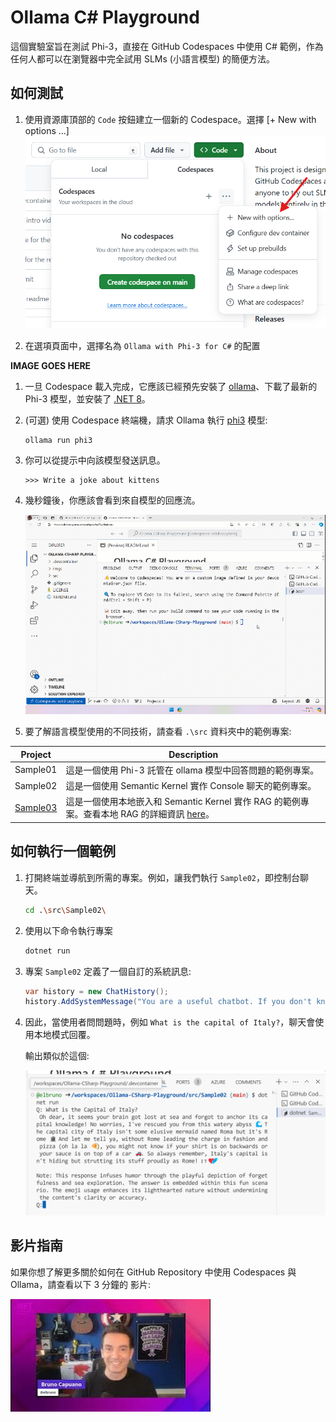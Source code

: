 ﻿# Ollama C# Playground

這個實驗室旨在測試 Phi-3，直接在 GitHub Codespaces 中使用 C# 範例，作為任何人都可以在瀏覽器中完全試用 SLMs (小語言模型) 的簡便方法。

## 如何測試

1. 使用資源庫頂部的 `Code` 按鈕建立一個新的 Codespace。選擇 [+ New with options ...]
![Create Codespace with options](./10NewCodespacesWithOptions.png)

1. 在選項頁面中，選擇名為 `Ollama with Phi-3 for C#` 的配置

**IMAGE GOES HERE**

1. 一旦 Codespace 載入完成，它應該已經預先安裝了 [ollama](https://ollama.com/)、下載了最新的 Phi-3 模型，並安裝了 [.NET 8](https://dotnet.microsoft.com/download)。

1. (可選) 使用 Codespace 終端機，請求 Ollama 執行 [phi3](https://ollama.com/library/phi3) 模型:

    ```shell
    ollama run phi3
    ```

4. 你可以從提示中向該模型發送訊息。

    ```shell
    >>> Write a joke about kittens
    ```

5. 幾秒鐘後，你應該會看到來自模型的回應流。

    ![run ollama and ask for a joke](./20ollamarunphi.gif)

1. 要了解語言模型使用的不同技術，請查看 `.\src` 資料夾中的範例專案:

 Project | Description |
|---------|-------------|
| Sample01  | 這是一個使用 Phi-3 託管在 ollama 模型中回答問題的範例專案。 |
| Sample02  | 這是一個使用 Semantic Kernel 實作 Console 聊天的範例專案。 |
| [Sample03](./src/Sample03/readme.md)  | 這是一個使用本地嵌入和 Semantic Kernel 實作 RAG 的範例專案。查看本地 RAG 的詳細資訊 [here](./src/Sample03/readme.md)。

## 如何執行一個範例

1. 打開終端並導航到所需的專案。例如，讓我們執行 `Sample02`，即控制台聊天。

    ```bash
    cd .\src\Sample02\
    ```

1. 使用以下命令執行專案

    ```bash
    dotnet run
    ```

1. 專案 `Sample02` 定義了一個自訂的系統訊息:

    ```csharp
    var history = new ChatHistory();
    history.AddSystemMessage("You are a useful chatbot. If you don't know an answer, say 'I don't know!'. Always reply in a funny ways. Use emojis if possible.");
    ```

1. 因此，當使用者問問題時，例如 `What is the capital of Italy?`，聊天會使用本地模式回覆。
   
    輸出類似於這個:

    ![Chat running demo](./20SampleConsole.png)

## 影片指南

如果你想了解更多關於如何在 GitHub Repository 中使用 Codespaces 與 Ollama，請查看以下 3 分鐘的 影片:

[![觀看 影片](./40ytintro.jpg)](https://youtu.be/HmKpHErUEHM)

